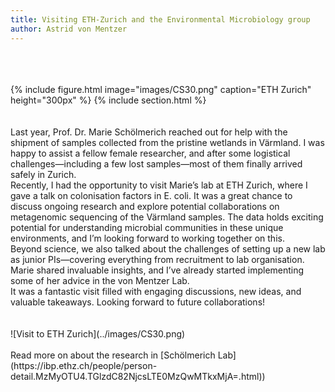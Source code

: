 ```yaml
---
title: Visiting ETH-Zurich and the Environmental Microbiology group
author: Astrid von Mentzer
---
```

<br>
<br><br>
{%
  include figure.html
  image="images/CS30.png"
  caption="ETH Zurich"
  height="300px"
%}
{% include section.html %}
<br><br>
<br>
Last year, Prof. Dr. Marie Schölmerich reached out for help with the shipment of samples collected from the pristine wetlands in Värmland. I was happy to assist a fellow female researcher, and after some logistical challenges—including a few lost samples—most of them finally arrived safely in Zurich.
<br>
Recently, I had the opportunity to visit Marie’s lab at ETH Zurich, where I gave a talk on colonisation factors in E. coli. It was a great chance to discuss ongoing research and explore potential collaborations on metagenomic sequencing of the Värmland samples. The data holds exciting potential for understanding microbial communities in these unique environments, and I’m looking forward to working together on this.
<br>
Beyond science, we also talked about the challenges of setting up a new lab as junior PIs—covering everything from recruitment to lab organisation. Marie shared invaluable insights, and I’ve already started implementing some of her advice in the von Mentzer Lab.
<br>
It was a fantastic visit filled with engaging discussions, new ideas, and valuable takeaways. Looking forward to future collaborations!
<br>
<br><br>
![Visit to ETH Zurich](../images/CS30.png)
<br><br>
Read more on about the research in [Schölmerich Lab](https://ibp.ethz.ch/people/person-detail.MzMyOTU4.TGlzdC82NjcsLTE0MzQwMTkxMjA=.html))
